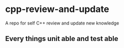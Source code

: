 # cpp-review-and-update
A repo for self C++ review and update new knowledge

## Every things unit able and test able

